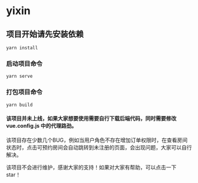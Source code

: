 # yixin

## 项目开始请先安装依赖
```
yarn install
```

### 启动项目命令
```
yarn serve
```

### 打包项目命令
```
yarn build
```

#### 该项目并未上线，如果大家想要使用需要自行下载后端代码，同时需要修改 vue.config.js 中的代理路劲。

该项目存在少数几个BUG，例如当用户角色不存在增加订单权限时，在查看房间状态时，点击可预约房间会自动跳转到未注册的页面，会出现问题，大家可以自行解决。

该项目不会进行维护，感谢大家的支持！如果对大家有帮助，可以点击一下 star！ 
